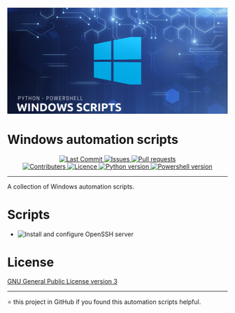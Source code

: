 <p align="center">
  <img alt="Logo" src="https://raw.githubusercontent.com/jebr/windows-scripts/main/images/windows-scripts.png">
</p>

# Windows automation scripts

<p align="center">
  	<a href="https://github.com/jebr/windows-scripts/commits/main" target="_blank">
  		<img alt="Last Commit" src="https://img.shields.io/github/last-commit/jebr/windows-scripts">
  	</a>
  	<a href="https://github.com/jebr/windows-scripts/issues" target="_blank">
  		<img alt="Issues" src="https://img.shields.io/github/issues/jebr/windows-scripts">
  	</a>
  	<a href="https://github.com/jebr/windows-scripts/pulls" target="_blank">
  		<img alt="Pull requests" src="https://img.shields.io/github/issues-pr-raw/jebr/windows-scripts">
  	</a>
  	<br>
  	<a href="https://github.com/jebr/windows-scripts/graphs/contributors" target="_blank">
  		<img alt="Contributers" src="https://img.shields.io/github/contributors/jebr/windows-scripts">
  	</a>
  	<a href="https://github.com/jebr/windows-scripts/blob/main/LICENSE" target="_blank">
  		<img alt="Licence" src="https://img.shields.io/github/license/jebr/windows-scripts">
  	</a>
  	<a href="#">
  		<img alt="Python version" src="https://img.shields.io/badge/python%20version-3.8-blue">
  	</a>
    <a href="#">
        <img src="https://img.shields.io/badge/powershell-5.1-orange" alt="Powershell version">
    </a>
</p>
<hr>

A collection of Windows automation scripts.

# Scripts

* ![Install and configure OpenSSH server](/openssh-server)


# License

[GNU General Public License version 3](https://github.com/jebr/windows-scripts/blob/main/LICENSE)

<hr>

:star: this project in GitHub if you found this automation scripts helpful.
